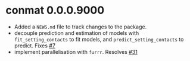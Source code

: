 # conmat 0.0.0.9000

* Added a `NEWS.md` file to track changes to the package.
* decouple prediction and estimation of models with `fit_setting_contacts` to 
  fit models, and `predict_setting_contacts` to predict. Fixes [#7](https://github.com/njtierney/conmat/issues/7)
* implement parallelisation with `furrr`. Resolves [#31](https://github.com/njtierney/conmat/issues/31)